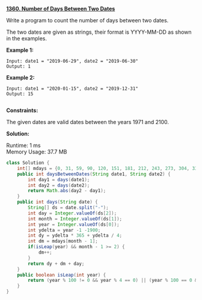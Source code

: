 **[1360. Number of Days Between Two Dates](https://leetcode.com/problems/number-of-days-between-two-dates/)**

Write a program to count the number of days between two dates.

The two dates are given as strings, their format is YYYY-MM-DD as shown in the examples.

**Example 1:**
```
Input: date1 = "2019-06-29", date2 = "2019-06-30"
Output: 1
```

**Example 2:**
```
Input: date1 = "2020-01-15", date2 = "2019-12-31"
Output: 15
 
```

**Constraints:**

The given dates are valid dates between the years 1971 and 2100.

**Solution:**

Runtime: 1 ms<br/>
Memory Usage: 37.7 MB

```java
class Solution {
    int[] mdays = {0, 31, 59, 90, 120, 151, 181, 212, 243, 273, 304, 334, 365};    
    public int daysBetweenDates(String date1, String date2) {
        int day1 = days(date1);
        int day2 = days(date2);
        return Math.abs(day2 - day1);
    }
    public int days(String date) {
        String[] ds = date.split("-");
        int day = Integer.valueOf(ds[2]);
        int month = Integer.valueOf(ds[1]);
        int year = Integer.valueOf(ds[0]);
        int ydelta = year -1 -1900;
        int dy = ydelta * 365 + ydelta / 4;
        int dm = mdays[month - 1];
        if(isLeap(year) && month - 1 >= 2) {
            dm++;
        }
        return dy + dm + day;
    }
    public boolean isLeap(int year) {
        return (year % 100 != 0 && year % 4 == 0) || (year % 100 == 0 && year % 400 == 0);
    }
}

```